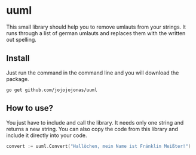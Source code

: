 # uuml

This small library should help you to remove umlauts from your strings. It runs through a list of german umlauts and replaces them with the written out spelling.

## Install

Just run the command in the command line and you will download the package.

```console
go get github.com/jojojojonas/uuml
```

## How to use?

You just have to include and call the library. It needs only one string and returns a new string. You can also copy the code from this library and include it directly into your code.

```go
convert := uuml.Convert("Hallöchen, mein Name ist Fränklin Meißter!")
```